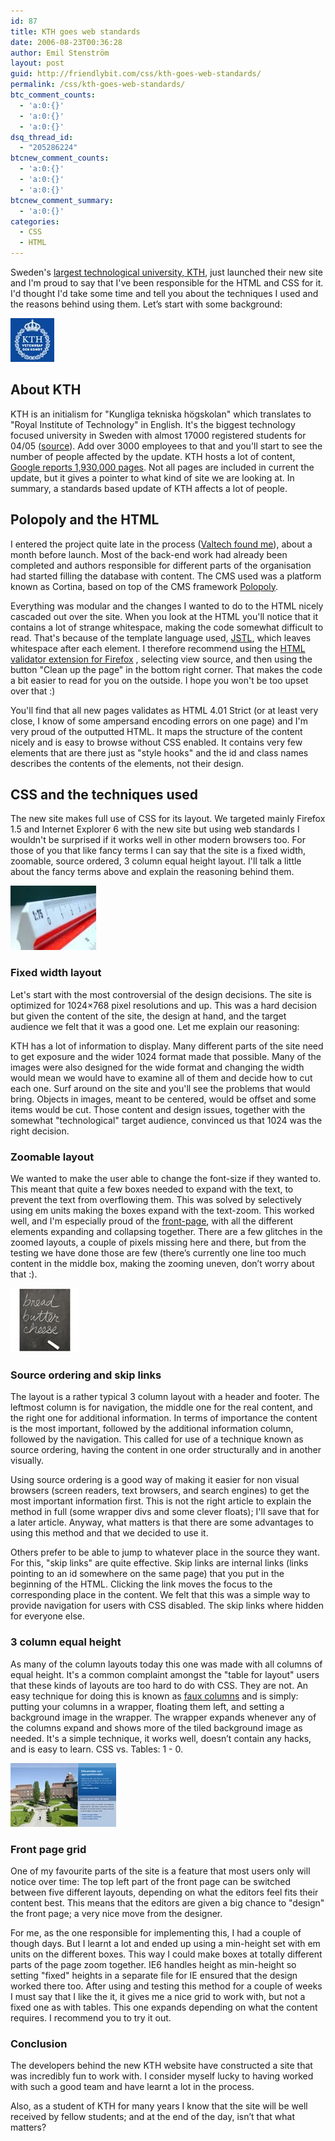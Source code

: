 ```yaml
---
id: 87
title: KTH goes web standards
date: 2006-08-23T00:36:28
author: Emil Stenström
layout: post
guid: http://friendlybit.com/css/kth-goes-web-standards/
permalink: /css/kth-goes-web-standards/
btc_comment_counts:
  - 'a:0:{}'
  - 'a:0:{}'
  - 'a:0:{}'
dsq_thread_id:
  - "205286224"
btcnew_comment_counts:
  - 'a:0:{}'
  - 'a:0:{}'
  - 'a:0:{}'
btcnew_comment_summary:
  - 'a:0:{}'
categories:
  - CSS
  - HTML
---
```

Sweden's [largest technological university, KTH](http://www.kth.se), just launched their new site and I'm proud to say that I've been responsible for the HTML and CSS for it. I'd thought I'd take some time and tell you about the techniques I used and the reasons behind using them. Let’s start with some background:

[<img src="/images/item_kth.jpg" alt="Blue KTH logotype" class="secondary" />](http://www.kth.se)

## About KTH

KTH is an initialism for "Kungliga tekniska högskolan" which translates to "Royal Institute of Technology" in English. It's the biggest technology focused university in Sweden with almost 17000 registered students for 04/05 ([source](http://www.scb.se/statistik/UF/UF0205/2005A02/Web_GR1_RegUnivKon.xls "Number of registered students on KTH")). Add over 3000 employees to that and you'll start to see the number of people affected by the update. KTH hosts a lot of content, [Google reports 1,930,000 pages](http://www.google.com/search?hl=en&amp;q=site%3Akth.se). Not all pages are included in current the update, but it gives a pointer to what kind of site we are looking at. In summary, a standards based update of KTH affects a lot of people.

## Polopoly and the HTML

I entered the project quite late in the process ([Valtech found me](/css/valtech-my-new-employer/)), about a month before launch. Most of the back-end work had already been completed and authors responsible for different parts of the organisation had started filling the database with content. The CMS used was a platform known as Cortina, based on top of the CMS framework [Polopoly](http://www.polopoly.com).

Everything was modular and the changes I wanted to do to the HTML nicely cascaded out over the site. When you look at the HTML you'll notice that it contains a lot of strange whitespace, making the code somewhat difficult to read. That's because of the template language used, [JSTL](http://java.sun.com/products/jsp/jstl/), which leaves whitespace after each element. I therefore recommend using the [HTML validator extension for Firefox](http://users.skynet.be/mgueury/mozilla/) , selecting view source, and then using the button "Clean up the page" in the bottom right corner. That makes the code a bit easier to read for you on the outside. I hope you won't be too upset over that :)

You'll find that all new pages validates as HTML 4.01 Strict (or at least very close, I know of some ampersand encoding errors on one page) and I'm very proud of the outputted HTML. It maps the structure of the content nicely and is easy to browse without CSS enabled. It contains very few elements that are there just as "style hooks" and the id and class names describes the contents of the elements, not their design.

## CSS and the techniques used

The new site makes full use of CSS for its layout. We targeted mainly Firefox 1.5 and Internet Explorer 6 with the new site but using web standards I wouldn't be surprised if it works well in other modern browsers too. For those of you that like fancy terms I can say that the site is a fixed width, zoomable, source ordered, 3 column equal height layout. I'll talk a little about the fancy terms above and explain the reasoning behind them.

<img src="/images/item_ruler.jpg" alt="Image of a Ruler" class="secondary" />

### Fixed width layout

Let's start with the most controversial of the design decisions. The site is optimized for 1024×768 pixel resolutions and up. This was a hard decision but given the content of the site, the design at hand, and the target audience we felt that it was a good one. Let me explain our reasoning:

KTH has a lot of information to display. Many different parts of the site need to get exposure and the wider 1024 format made that possible. Many of the images were also designed for the wide format and changing the width would mean we would have to examine all of them and decide how to cut each one. Surf around on the site and you'll see the problems that would bring. Objects in images, meant to be centered, would be offset and some items would be cut. Those content and design issues, together with the somewhat "technological" target audience, convinced us that 1024 was the right decision.

### Zoomable layout

We wanted to make the user able to change the font-size if they wanted to. This meant that quite a few boxes needed to expand with the text, to prevent the text from overflowing them. This was solved by selectively using em units making the boxes expand with the text-zoom. This worked well, and I'm especially proud of the [front-page](http://www.kth.se "KTH:s front-page"), with all the different elements expanding and collapsing together. There are a few glitches in the zoomed layouts, a couple of pixels missing here and there, but from the testing we have done those are few (there’s currently one line too much content in the middle box, making the zooming uneven, don’t worry about that :).

<img src="/images/item_order.jpg" alt="List of groceries in order" class="secondary" />

### Source ordering and skip links

The layout is a rather typical 3 column layout with a header and footer. The leftmost column is for navigation, the middle one for the real content, and the right one for additional information. In terms of importance the content is the most important, followed by the additional information column, followed by the navigation. This called for use of a technique known as source ordering, having the content in one order structurally and in another visually.

Using source ordering is a good way of making it easier for non visual browsers (screen readers, text browsers, and search engines) to get the most important information first. This is not the right article to explain the method in full (some wrapper divs and some clever floats); I'll save that for a later article. Anyway, what matters is that there are some advantages to using this method and that we decided to use it.

Others prefer to be able to jump to whatever place in the source they want. For this, "skip links" are quite effective. Skip links are internal links (links pointing to an id somewhere on the same page) that you put in the beginning of the HTML. Clicking the link moves the focus to the corresponding place in the content. We felt that this was a simple way to provide navigation for users with CSS disabled. The skip links where hidden for everyone else.

### 3 column equal height

As many of the column layouts today this one was made with all columns of equal height. It's a common complaint amongst the "table for layout" users that these kinds of layouts are too hard to do with CSS. They are not. An easy technique for doing this is known as [faux columns](/files/templates/?style=faux_columns&cols=3&nofooter=1) and is simply: putting your columns in a wrapper, floating them left, and setting a background image in the wrapper. The wrapper expands whenever any of the columns expand and shows more of the tiled background image as needed. It's a simple technique, it works well, doesn’t contain any hacks, and is easy to learn. CSS vs. Tables: 1 - 0.

<img src="/images/item_matrixd.jpg" alt="One of the 5 layouts available" class="secondary" />

### Front page grid

One of my favourite parts of the site is a feature that most users only will notice over time: The top left part of the front page can be switched between five different layouts, depending on what the editors feel fits their content best. This means that the editors are given a big chance to "design" the front page; a very nice move from the designer.

For me, as the one responsible for implementing this, I had a couple of though days. But I learnt a lot and ended up using a min-height set with em units on the different boxes. This way I could make boxes at totally different parts of the page zoom together. IE6 handles height as min-height so setting "fixed" heights in a separate file for IE ensured that the design worked there too. After using and testing this method for a couple of weeks I must say that I like the it, it gives me a nice grid to work with, but not a fixed one as with tables. This one expands depending on what the content requires. I recommend you to try it out.

### Conclusion

The developers behind the new KTH website have constructed a site that was incredibly fun to work with. I consider myself lucky to having worked with such a good team and have learnt a lot in the process.

Also, as a student of KTH for many years I know that the site will be well received by fellow students; and at the end of the day, isn’t that what matters?
